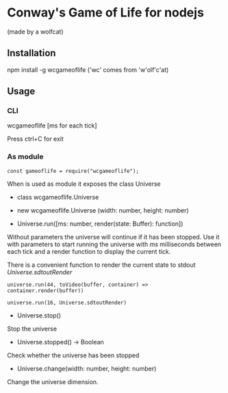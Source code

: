 # Conway's Game of Life for nodejs

(made by a wolfcat)

## Installation

npm install -g wcgameoflife ('wc' comes from 'w'olf'c'at)

## Usage

### CLI

wcgameoflife [ms for each tick]

Press ctrl+C for exit

### As module

`const gameoflife = require("wcgameoflife");`

When is used as module it exposes the class Universe

* class wcgameoflife.Universe
* new wcgameoflife.Universe (width: number, height: number)

* Universe.run([ms: number, render(state: Buffer): function])

Without parameters the universe will continue if it has been stopped.
Use it with parameters to start running the universe with *ms* milliseconds between each tick
and a render function to display the current tick.

There is a convenient function to render the current state to stdout
*Universe.sdtoutRender*

`universe.run(44, toVideo(buffer, container) => container.render(buffer))`

`universe.run(16, Universe.sdtoutRender)`

* Universe.stop()

Stop the universe

* Universe.stopped() -> Boolean

Check whether the universe has been stopped

* Universe.change(width: number, height: number)

Change the universe dimension.
